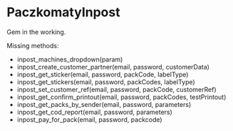 # PaczkomatyInpost

Gem in the working.

Missing methods:
- inpost_machines_dropdown(param)
- inpost_create_customer_partner(email, password, customerData)
- inpost_get_sticker(email, password, packCode, labelType)
- inpost_get_stickers(email, password, packCodes, labelType)
- inpost_set_customer_ref(email, password, packCode, customerRef)
- inpost_get_confirm_printout(email, password, packCodes, testPrintout)
- inpost_get_packs_by_sender(email, password, parameters)
- inpost_get_cod_report(email, password, parameters)
- inpost_pay_for_pack(email, password, packcode)